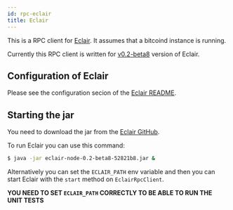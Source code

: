 ```yaml
---
id: rpc-eclair
title: Eclair
---
```


This is a RPC client for [Eclair](https://github.com/acinq/eclair). It assumes that a bitcoind instance is running.

Currently this RPC client is written for [v0.2-beta8](https://github.com/ACINQ/eclair/releases/tag/v0.2-beta8) version of Eclair.

## Configuration of Eclair

Please see the configuration secion of the
[Eclair README](https://github.com/acinq/eclair#configuring-eclair).

## Starting the jar

You need to download the jar from the [Eclair GitHub](https://github.com/ACINQ/eclair/releases/tag/v0.2-beta8).

To run Eclair you can use this command:

```bash
$ java -jar eclair-node-0.2-beta8-52821b8.jar &
```

Alternatively you can set the `ECLAIR_PATH` env variable and then you can start Eclair with the `start` method on `EclairRpcClient`.

**YOU NEED TO SET `ECLAIR_PATH` CORRECTLY TO BE ABLE TO RUN THE UNIT TESTS**
